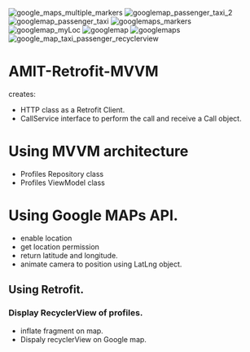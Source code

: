 ![google_maps_multiple_markers](https://user-images.githubusercontent.com/16711483/193693809-87d0a929-10db-4404-9f16-104ff3bff2ec.png)
![googlemap_passenger_taxi_2](https://user-images.githubusercontent.com/16711483/193675265-8e85e1f5-7769-4805-99ac-279dfded962f.png)
![googlemap_passenger_taxi](https://user-images.githubusercontent.com/16711483/193675281-fc32f919-0143-43a4-beee-e25734b6a312.png)
![googlemaps_markers](https://user-images.githubusercontent.com/16711483/193675291-9a20ddc2-5708-4ce8-a07e-3b1bb90a8528.png)
![googlemap_myLoc](https://user-images.githubusercontent.com/16711483/193675307-3a10420a-fad0-49dd-9dab-2d3103e22cad.png)
![googlemap](https://user-images.githubusercontent.com/16711483/193675316-302e5f6f-0983-4447-95b6-e5d67fa64514.png)
![googlemaps](https://user-images.githubusercontent.com/16711483/193675325-95e974fd-a29a-41f6-abba-4fe43a1a429d.png)
![google_map_taxi_passenger_recyclerview](https://user-images.githubusercontent.com/16711483/193675333-b6324f60-49b6-4101-b9c8-baa320837c8e.png)


# AMIT-Retrofit-MVVM
creates: 
- HTTP class as a Retrofit Client.
- CallService interface to perform the call and receive a Call object.
# Using MVVM architecture
- Profiles Repository class
- Profiles ViewModel class
# Using Google MAPs API.
- enable location
- get location permission
- return latitude and longitude.
- animate camera to position using LatLng object.
## Using Retrofit.

### Display RecyclerView of profiles.
- inflate fragment on map.
- Dispaly recyclerView on Google map.
